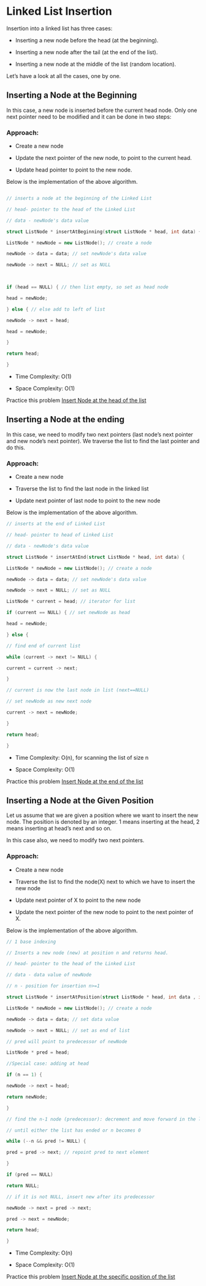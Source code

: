 # Linked List Insertion

Insertion into a linked list has three cases:

-   Inserting a new node before the head (at the beginning).
    
-   Inserting a new node after the tail (at the end of the list).
    
-   Inserting a new node at the middle of the list (random location).
    

Let’s have a look at all the cases, one by one.

## Inserting a Node at the Beginning

In this case, a new node is inserted before the current head node. Only one next pointer need to be modified and it can be done in two steps:

### Approach:

-   Create a new node
    
-   Update the next pointer of the new node, to point to the current head.
    
-   Update head pointer to point to the new node.
    

Below is the implementation of the above algorithm.
```c++

// inserts a node at the beginning of the Linked List

// head- pointer to the head of the Linked List

// data - newNode's data value

struct ListNode * insertAtBeginning(struct ListNode * head, int data) {

ListNode * newNode = new ListNode(); // create a node

newNode -> data = data; // set newNode's data value

newNode -> next = NULL; // set as NULL

  

if (head == NULL) { // then list empty, so set as head node

head = newNode;

} else { // else add to left of list

newNode -> next = head;

head = newNode;

}

return head;

}
```
-   Time Complexity: O(1)
    
-   Space Complexity: O(1)
    
Practice this problem [Insert Node at the head of the list](https://www.hackerrank.com/challenges/insert-a-node-at-the-head-of-a-linked-list)

## Inserting a Node at the ending

In this case, we need to modify two next pointers (last node’s next pointer and new node’s next pointer). We traverse the list to find the last pointer and do this.

### Approach:

-   Create a new node
    
-   Traverse the list to find the last node in the linked list
    
-   Update next pointer of last node to point to the new node
    

Below is the implementation of the above algorithm.
```c++
// inserts at the end of Linked List

// head- pointer to head of Linked List

// data - newNode's data value

struct ListNode * insertAtEnd(struct ListNode * head, int data) {

ListNode * newNode = new ListNode(); // create a node

newNode -> data = data; // set newNode's data value

newNode -> next = NULL; // set as NULL

ListNode * current = head; // iterator for list

if (current == NULL) { // set newNode as head

head = newNode;

} else {

// find end of current list

while (current -> next != NULL) {

current = current -> next;

}

// current is now the last node in list (next==NULL)

// set newNode as new next node

current -> next = newNode;

}

return head;

}
```
-   Time Complexity: O(n), for scanning the list of size n
    
-   Space Complexity: O(1)
    

Practice this problem [Insert Node at the end of the list](https://www.hackerrank.com/challenges/insert-a-node-at-the-tail-of-a-linked-list)

## Inserting a Node at the Given Position

Let us assume that we are given a position where we want to insert the new node. The position is denoted by an integer. 1 means inserting at the head, 2 means inserting at head’s next and so on.

In this case also, we need to modify two next pointers.

### Approach:

-   Create a new node
    
-   Traverse the list to find the node(X) next to which we have to insert the new node
    
-   Update next pointer of X to point to the new node
    
-   Update the next pointer of the new node to point to the next pointer of X.
    

Below is the implementation of the above algorithm.
```c++
// 1 base indexing

// Inserts a new node (new) at position n and returns head.

// head- pointer to the head of the Linked List

// data - data value of newNode

// n - position for insertion n>=1

struct ListNode * insertAtPosition(struct ListNode * head, int data , int n) {

ListNode * newNode = new ListNode(); // create a node

newNode -> data = data; // set data value

newNode -> next = NULL; // set as end of list

// pred will point to predecessor of newNode

ListNode * pred = head;

//Special case: adding at head

if (n == 1) {

newNode -> next = head;

return newNode;

}

// find the n-1 node (predecessor): decrement and move forward in the list

// until either the list has ended or n becomes 0

while (--n && pred != NULL) {

pred = pred -> next; // repoint pred to next element

}

if (pred == NULL)

return NULL;

// if it is not NULL, insert new after its predecessor

newNode -> next = pred -> next;

pred -> next = newNode;

return head;

}
```

-   Time Complexity: O(n)
    
-   Space Complexity: O(1)
    

Practice this problem [Insert Node at the specific position of the list](https://www.hackerrank.com/challenges/insert-a-node-at-a-specific-position-in-a-linked-list)
